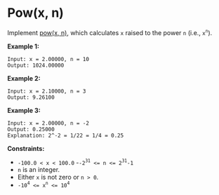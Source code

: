 # Pow(x, n)

Implement [pow(x, n)](http://www.cplusplus.com/reference/valarray/pow/), which calculates `x` raised to the power `n` (i.e., `x`<sup>`n`</sup>).

**Example 1:**

```
Input: x = 2.00000, n = 10
Output: 1024.00000
```

**Example 2:**

```
Input: x = 2.10000, n = 3
Output: 9.26100
```

**Example 3:**

```
Input: x = 2.00000, n = -2
Output: 0.25000
Explanation: 2^-2 = 1/22 = 1/4 = 0.25
```

**Constraints:**

- `-100.0 < x < 100.0` -`-2`<sup>`31`</sup>` <= n <= 2`<sup>`31`</sup>`-1`
- `n` is an integer.
- Either `x` is not zero or `n > 0`.
- `-10`<sup>`4`</sup>` <= x`<sup>`n`</sup>` <= 10`<sup>`4`</sup>
